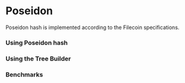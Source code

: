 # Poseidon

Poseidon hash is implemented according to the Filecoin specifications.

### Using Poseidon hash
### Using the Tree Builder
### Benchmarks 